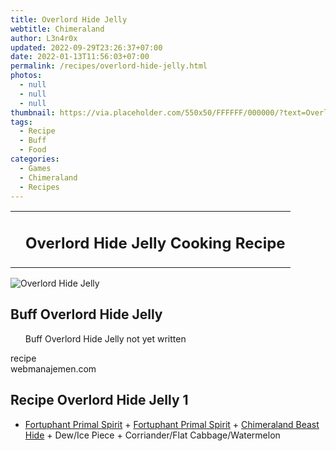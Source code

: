 ```yaml
---
title: Overlord Hide Jelly
webtitle: Chimeraland
author: L3n4r0x
updated: 2022-09-29T23:26:37+07:00
date: 2022-01-13T11:56:03+07:00
permalink: /recipes/overlord-hide-jelly.html
photos:
  - null
  - null
  - null
thumbnail: https://via.placeholder.com/550x50/FFFFFF/000000/?text=Overlord Hide Jelly
tags:
  - Recipe
  - Buff
  - Food
categories:
  - Games
  - Chimeraland
  - Recipes
---
```


<section id="bootstrap-wrapper"><link rel="stylesheet" href="https://cdn.statically.io/gh/dimaslanjaka/Web-Manajemen/40ac3225/css/bootstrap-4.5-wrapper.css"/><div class="row mb-2"><div class="col-md-12 mb-2"><table class="table" id="post-info"><tbody><tr><td></td><td><h1 class="fs-5">Overlord Hide Jelly Cooking Recipe</h1></td></tr></tbody></table></div></div><div class="card mb-2"><div class="row g-0"><div class="col-sm-4 position-relative mb-2"><img src="https://via.placeholder.com/600" class="card-img fit-cover w-100 h-100" alt="Overlord Hide Jelly" data-fancybox="true"/></div><div class="col-sm-8 mb-2"><div class="card-body"><h2 class="card-title fs-5">Buff Overlord Hide Jelly</h2><div class="card-text"><ul>Buff Overlord Hide Jelly not yet written</ul></div><span class="badge rounded-pill bg-dark">recipe</span></div><div class="card-footer text-end text-muted">webmanajemen.com</div></div></div></div><div class="row mb-2"><div class="col-12 col-lg-6 recipe-item mb-2"><div class="card"><div class="card-body"><h2 class="card-title fs-5">Recipe Overlord Hide Jelly 1</h2><div class="card-text"><ul><li><a class="text-decoration-none" href="/chimeraland/materials/fortuphant-primal-spirit.html">Fortuphant Primal Spirit</a><span> + </span><a class="text-decoration-none" href="/chimeraland/materials/fortuphant-primal-spirit.html">Fortuphant Primal Spirit</a><span> + </span><a class="text-decoration-none" href="/chimeraland/materials/chimeraland-beast-hide.html">Chimeraland Beast Hide</a><span> + </span>Dew/Ice Piece<span> + </span>Corriander/Flat Cabbage/Watermelon</li></ul></div></div></div></div></div></section>